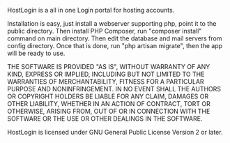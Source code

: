 HostLogin is a all in one Login portal for hosting accounts.

Installation is easy, just install a webserver supporting php, point it to the public directory. Then install PHP Composer, run "composer install" command on main directory. Then edit the database and mail servers from config directory. Once that is done, run "php artisan migrate", then the app will be ready to use.

THE SOFTWARE IS PROVIDED "AS IS", WITHOUT WARRANTY OF ANY KIND, EXPRESS OR
IMPLIED, INCLUDING BUT NOT LIMITED TO THE WARRANTIES OF MERCHANTABILITY,
FITNESS FOR A PARTICULAR PURPOSE AND NONINFRINGEMENT. IN NO EVENT SHALL THE
AUTHORS OR COPYRIGHT HOLDERS BE LIABLE FOR ANY CLAIM, DAMAGES OR OTHER
LIABILITY, WHETHER IN AN ACTION OF CONTRACT, TORT OR OTHERWISE, ARISING FROM,
OUT OF OR IN CONNECTION WITH THE SOFTWARE OR THE USE OR OTHER DEALINGS IN
THE SOFTWARE. 

HostLogin is licensed under GNU General Public License Version 2 or later.
